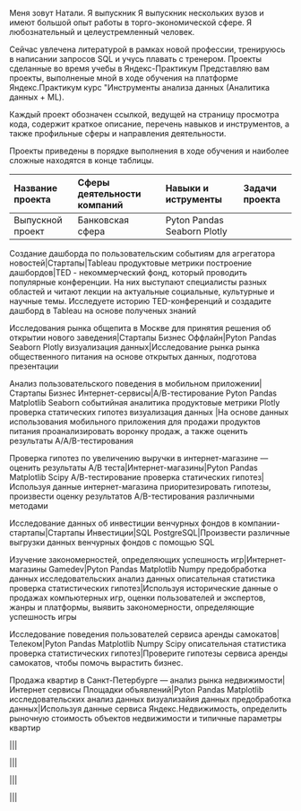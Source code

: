 Меня зовут Натали.
Я выпускник 
Я выпускник нескольких вузов и имеют большой опыт работы в торго-экономической сфере.
Я любознательный и целеустремленный человек.

Сейчас увлечена литературой в рамках новой профессии, тренируюсь в написании запросов SQL и учусь плавать с тренером.
Проекты сделанные во время учебы в Яндекс-Практикум
Представляю вам проекты, выполненые мной в ходе обучения на платформе Яндекс.Практикум курс "Инструменты анализа данных (Аналитика данных + ML).

Каждый проект обозначен ссылкой, ведущей на страницу просмотра кода, содержит краткое описание, перечень навыков и инструментов, а также профильные сферы и направления деятельности.

Проекты приведены в порядке выполнения в ходе обучения и наиболее сложные находятся в конце таблицы.

Название проекта | Сферы деятельности компаний  | Навыки и иструменты | Задачи проекта
:----------------|:-----------------------------|:--------------------|:--------------
Выпускной проект|Банковская сфера|Pyton Pandas Seaborn Plotly| 

Создание дашборда по пользовательским событиям для агрегатора новостей|Стартапы|Tableau продуктовые метрики построение дашбордов|TED - некоммерческий фонд, который проводить популярные конференции. На них выступают специалисты разных областей и читают лекции на актуальные социальные, культурные и научные темы. Исследуете историю TED-конференций и создадите дашборд в Tableau на основе полученых знаний

Исследования рынка общепита в Москве для принятия решения об открытии нового заведения|Стартапы Бизнес Оффлайн|Pyton Pandas Seaborn Plotly визуализация данных|Исследование рынка рынка общественного питания на основе открытых данных, подготова презентации 

Анализ пользовательского поведения в мобильном приложении|Стартапы Бизнес Интернет-сервисы|А/В-тестирование Pyton Pandas Matplotlib Seaborn событийная аналитика продуктовые метрики Plotly проверка статических гипотез визуализация данных |На основе данных использования мобильного приложения для продажи продуктов питания проанализировать воронку продаж, а также оценить результаты A/A/B-тестирования 

Проверка гипотез по увеличению выручки в интернет-магазине — оценить результаты A/B теста|Интернет-магазины|Pyton Pandas Matplotlib Scipy А/В-тестирование проверка статических гипотез|Используя данные интернет-магазина приоритезировать гипотезы, произвести оценку результатов A/B-тестирования различными методами

Исследование данных об инвестиции венчурных фондов в компании-стартапы|Стартапы Инвестиции|SQL PostgreSQL|Произвести различные выгрузки данных венчурных фондов с помощью SQL

Изучение закономерностей, определяющих успешность игр|Интернет-магазины Gamedev|Pyton Pandas Matplotlib Numpy предобработка данных исследовательских анализ данных описательная статистика проверка статистических гипотез|Используя исторические данные о продажах компьютерных игр, оценки пользователей и экспертов, жанры и платформы, выявить закономерности, определяющие успешность игры 

Исследование поведения пользователей сервиса аренды самокатов|Телеком|Pyton Pandas Matplotlib Numpy Scipy описательная статистика проверка статистических гипотез|Проверите гипотезы сервиса аренды самокатов, чтобы помочь вырастить бизнес.

Продажа квартир в Санкт-Петербурге — анализ рынка недвижимости|Интернет сервисы Площадки объявлений|Pyton Pandas Matplotlib исследовательских анализ данных визуализайия данных предобработка данных|Используя данные сервиса Яндекс.Недвижимость, определить рыночную стоимость объектов недвижимости и типичные параметры квартир

|||

|||

|||

|||

